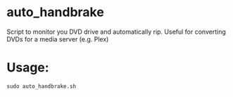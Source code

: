 # auto_handbrake
Script to monitor you DVD drive and automatically rip. Useful for converting DVDs for a media server (e.g. Plex)

# Usage:

    sudo auto_handbrake.sh
